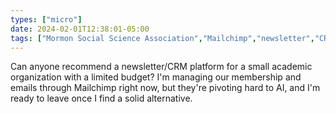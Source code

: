 ```yaml
---
types: ["micro"]
date: 2024-02-01T12:38:01-05:00
tags: ["Mormon Social Science Association","Mailchimp","newsletter","CRM"]
---
```

Can anyone recommend a newsletter/CRM platform for a small academic organization with a limited budget? I'm managing our membership and emails through Mailchimp right now, but they're pivoting hard to AI, and I'm ready to leave once I find a solid alternative.
